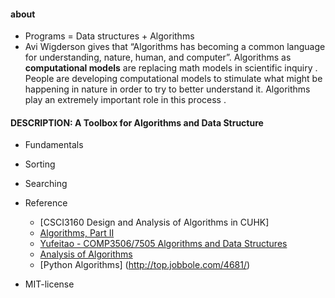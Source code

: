 #### about
* Programs = Data structures + Algorithms
* Avi Wigderson gives that “Algorithms has becoming a common language for understanding, nature, human, and computer”. Algorithms as **computational models** are replacing math models in scientific inquiry . People are developing computational models to stimulate what might be happening in nature in order to try to better understand it. Algorithms play an extremely important role in this process .


#### DESCRIPTION: A Toolbox for Algorithms and Data Structure

* Fundamentals
* Sorting
* Searching

* Reference
  - [CSCI3160 Design and Analysis of Algorithms in CUHK]
  - [Algorithms, Part II](https://www.coursera.org/learn/algorithms-part2/home/welcome)
  - [Yufeitao - COMP3506/7505 Algorithms and Data Structures](http://staff.itee.uq.edu.au/taoyf/course/comp3506/www/)
  - [Analysis of Algorithms](https://www.coursera.org/learn/analysis-of-algorithms)
  - [Python Algorithms] (http://top.jobbole.com/4681/)
  
* MIT-license
